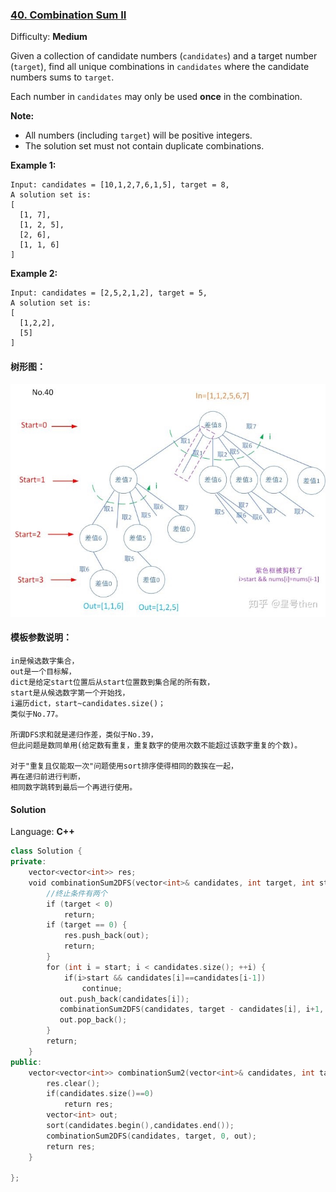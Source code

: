 ### [40\. Combination Sum II](https://leetcode.com/problems/combination-sum-ii/)

Difficulty: **Medium**


Given a collection of candidate numbers (`candidates`) and a target number (`target`), find all unique combinations in `candidates` where the candidate numbers sums to `target`.

Each number in `candidates` may only be used **once** in the combination.

**Note:**

*   All numbers (including `target`) will be positive integers.
*   The solution set must not contain duplicate combinations.

**Example 1:**

```
Input: candidates = [10,1,2,7,6,1,5], target = 8,
A solution set is:
[
  [1, 7],
  [1, 2, 5],
  [2, 6],
  [1, 1, 6]
]
```

**Example 2:**

```
Input: candidates = [2,5,2,1,2], target = 5,
A solution set is:
[
  [1,2,2],
  [5]
]
```

#### 树形图：
![](media/15665586321173.jpg)

#### 模板参数说明：

```
in是候选数字集合，
out是一个目标解，
dict是给定start位置后从start位置数到集合尾的所有数，
start是从候选数字第一个开始找，
i遍历dict，start~candidates.size()；
类似于No.77。

所谓DFS求和就是递归作差，类似于No.39，
但此问题是数同单用(给定数有重复，重复数字的使用次数不能超过该数字重复的个数)。

对于"重复且仅能取一次"问题使用sort排序使得相同的数挨在一起，
再在递归前进行判断，
相同数字跳转到最后一个再进行使用。
```


#### Solution

Language: **C++**

```c++
class Solution {
private:
    vector<vector<int>> res;
    void combinationSum2DFS(vector<int>& candidates, int target, int start, vector<int>& out){
        //终止条件有两个
        if (target < 0) 
            return;
        if (target == 0) {
            res.push_back(out);
            return;
        }
        for (int i = start; i < candidates.size(); ++i) {
            if(i>start && candidates[i]==candidates[i-1])
                continue;
           out.push_back(candidates[i]);
           combinationSum2DFS(candidates, target - candidates[i], i+1, out);
           out.pop_back();
        }
        return;
    }
public:
    vector<vector<int>> combinationSum2(vector<int>& candidates, int target) {
        res.clear();
        if(candidates.size()==0)
            return res;
        vector<int> out;
        sort(candidates.begin(),candidates.end());
        combinationSum2DFS(candidates, target, 0, out);
        return res;
    }
​
};
```